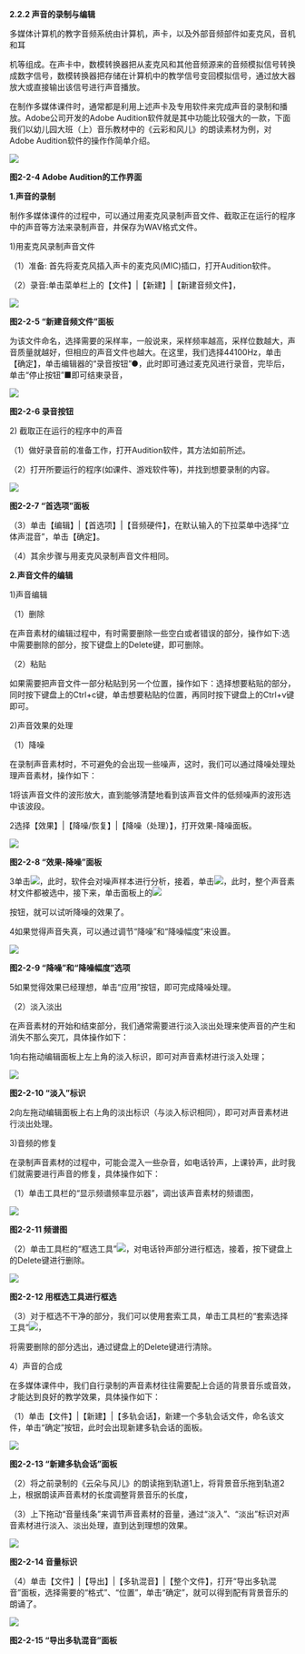 **2.2.2 声音的录制与编辑**

多媒体计算机的教字音频系统由计算机，声卡，以及外部音频部件如麦克风，音机和耳

机等组成。在声卡中，数模转换器把从麦克风和其他音频源来的音频模拟信号转换成数字信号，数模转换器把存储在计算机中的教学信号变回模拟信号，通过放大器放大或直接输出该信号进行声音播放。

在制作多媒体课件时，通常都是利用上述声卡及专用软件来完成声音的录制和播放。Adobe公司开发的Adobe Audition软件就是其中功能比较强大的一款，下面我们以幼儿园大班（上）音乐教材中的《云彩和风儿》的朗读素材为例，对Adobe Audition软件的操作作简单介绍。

![](/assets/2-2-5.png)

**图2-2-4   Adobe Audition的工作界面**

**1.声音的录制**

制作多媒体课件的过程中，可以通过用麦克风录制声音文件、截取正在运行的程序中的声音等方法来录制声音，井保存为WAV格式文件。

1\)用麦克风录制声音文件

（1）准备: 首先将麦克风插入声卡的麦克风\(MIC\)插口，打开Audition软件。

（2）录音:单击菜单栏上的【文件】\|【新建】\|【新建音频文件】，

![](/assets/2-2-6.png)

**图2-2-5  “新建音频文件”面板**

为该文件命名，选择需要的采样率，一般说来，采样频率越高，采样位数越大，声音质量就越好，但相应的声音文件也越大。在这里，我们选择44100Hz，单击【确定】，单击编辑器的“录音按钮”●，此时即可通过麦克风进行录音，完毕后，单击“停止按钮”■即可结東录音，

![](/assets/2-2-7.png)

**图2-2-6  录音按钮**

2\) 截取正在运行的程序中的声音

（1）做好录音前的准备工作，打开Audition软件，其方法如前所述。

（2）打开所要运行的程序\(如课件、游戏软件等\)，并找到想要录制的内容。

![](/assets/2-2-8.png)

**图2-2-7  “首选项”面板**

（3）单击【编辑】\|【首选项】\|【音频硬件】，在默认输入的下拉菜单中选择“立体声混音”，单击【确定】。

（4）其余步骤与用麦克风录制声音文件相同。

**2.声音文件的编辑**

1\)声音编辑

（1）删除

在声音素材的编辑过程中，有时需要删除一些空白或者错误的部分，操作如下:选中需要删除的部分，按下键盘上的Delete键，即可删除。

（2）粘贴

如果需要把声音文件一部分粘贴到另一个位置，操作如下：选择想要粘贴的部分，同时按下键盘上的Ctrl+c键，单击想要粘贴的位置，再同时按下键盘上的Ctrl+v键即可。

2\)声音效果的处理

（1）降噪

在录制声音素材时，不可避免的会出现一些噪声，这时，我们可以通过降噪处理处理声音素材，操作如下：

1将该声音文件的波形放大，直到能够清楚地看到该声音文件的低频噪声的波形选中该波段。

2选择【效果】\|【降噪/恢复】\|【降噪（处理）】，打开效果-降噪面板。

![](/assets/2-2-9.png)

**图2-2-8  “效果-降噪”面板**

3单击![](/assets/2-2-10.png)，此时，软件会对噪声样本进行分析，接着，单击![](/assets/2-2-11.png)，此时，整个声音素材文件都被选中，接下来，单击面板上的![](/assets/2-2-12.png)

按钮，就可以试听降噪的效果了。

4如果觉得声音失真，可以通过调节“降噪”和“降噪幅度”来设置。

![](/assets/2-2-13.png)

**图2-2-9  “降噪”和“降噪幅度”选项**

5如果觉得效果已经理想，单击“应用”按钮，即可完成降噪处理。

（2）淡入淡出

在声音素材的开始和结束部分，我们通常需要进行淡入淡出处理来使声音的产生和消失不那么突兀，具体操作如下：

1向右拖动编辑面板上左上角的淡入标识，即可对声音素材进行淡入处理；

![](/assets/2-2-14.png)

**图2-2-10  “淡入”标识**

2向左拖动编辑面板上右上角的淡出标识（与淡入标识相同），即可对声音素材进行淡出处理。

3\)音频的修复

在录制声音素材的过程中，可能会混入一些杂音，如电话铃声，上课铃声，此时我们就需要进行声音的修复，具体操作如下：

（1）单击工具栏的“显示频谱频率显示器”，调出该声音素材的频谱图，

![](/assets/2-2-15.png)

**图2-2-11 频谱图**

（2）单击工具栏的“框选工具”![](/assets/2-2-16.png)，对电话铃声部分进行框选，接着，按下键盘上的Delete键进行删除。

![](/assets/2-2-17.png)

**图2-2-12  用框选工具进行框选**

（3）对于框选不干净的部分，我们可以使用套索工具，单击工具栏的“套索选择工具”![](/assets/2-2-18.png)，

将需要删除的部分选出，通过键盘上的Delete键进行清除。

4）声音的合成

在多媒体课件中，我们自行录制的声音素材往往需要配上合适的背景音乐或音效，才能达到良好的教学效果，具体操作如下：

（1）单击【文件】\|【新建】\|【多轨会话】，新建一个多轨会话文件，命名该文件，单击“确定”按钮，此时会出现新建多轨会话的面板。

![](/assets/2-2-19.png)

**图2-2-13  “新建多轨会话”面板**

（2）将之前录制的《云朵与风儿》的朗读拖到轨道1上，将背景音乐拖到轨道2上，根据朗读声音素材的长度调整背景音乐的长度，

（3）上下拖动“音量线条”来调节声音素材的音量，通过“淡入”、“淡出”标识对声音素材进行淡入、淡出处理，直到达到理想的效果。

![](/assets/2-2-20.png)

**图2-2-14  音量标识**

（4）单击【文件】\|【导出】\|【多轨混音】\|【整个文件】，打开“导出多轨混音”面板，选择需要的“格式”、“位置”，单击“确定”，就可以得到配有背景音乐的朗诵了。

![](/assets/2-2-21.png)

**图2-2-15  “导出多轨混音”面板**


